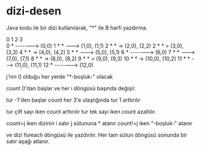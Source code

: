 # dizi-desen
Java kodu ile bir dizi kullanılarak, "*" ile B harfi yazdırma.


   0   1  2  3  
0  *    ------->   (0,0)
1  *   *    --->   (1,0), (1,1)
2  *      *   ->   (2,0), (2,2)
2  *         * >   (3,0), (3,3)
4  *      *   ->   (4,0), (4,2)
5  *   * 	  --->   (5,0), (5,1)
6  * 	  ------->   (6,0)
7  *   *	  --->   (7,0), (7,1)
8  *      *   ->   (8,0), (8,2)
9  *         * >   (9,0), (9,3)
10 *      * 	->   (10,0), (10,2)
11 *   * 	  --->   (11,0), (11,1)
12 *	   ------->  (12,0)


j'nin 0 olduğu  her yerde "*-boşluk-" olacak

count 0'dan başlar ve her i döngüsü başında değişir.

tur -1'den başlar
count her 3'e ulaştığında tur 1 arttırılır

tur çift sayı iken count arttırılır
tur tek sayı iken count azaltılır.

count=j iken dizinin i satır j sütununa * atanır
count!=j iken "-boşluk-" atanır

ve dizi foreach döngüsü ile yazdırılır. 
Her tam sütun döngüsü sonunda bir satır aşağı atlanır.
